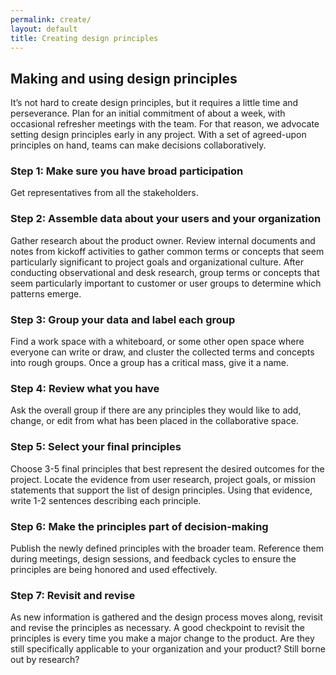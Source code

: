 ```yaml
---
permalink: create/
layout: default
title: Creating design principles
---
```

## Making and using design principles

It’s not hard to create design principles, but it requires a little time and perseverance. Plan for an initial commitment of about a week, with occasional refresher meetings with the team. For that reason, we advocate setting design principles early in any project. With a set of agreed-upon principles on hand, teams can make decisions collaboratively.

### Step 1: Make sure you have broad participation

Get representatives from all the stakeholders.

### Step 2: Assemble data about your users and your organization

Gather research about the product owner. Review internal documents and notes from kickoff activities to gather common terms or concepts that seem particularly significant to project goals and organizational culture. After conducting observational and desk research, group terms or concepts that seem particularly important to customer or user groups to determine which patterns emerge.

### Step 3: Group your data and label each group

Find a work space with a whiteboard, or some other open space where everyone can write or draw, and cluster the collected terms and concepts into rough groups. Once a group has a critical mass, give it a name.

### Step 4: Review what you have

Ask the overall group if there are any principles they would like to add, change, or edit from what has been placed in the collaborative space.  

### Step 5: Select your final principles

Choose 3-5 final principles that best represent the desired outcomes for the project. Locate the evidence from user research, project goals, or mission statements that support the list of design principles. Using that evidence, write 1-2 sentences describing each principle.

### Step 6: Make the principles part of decision-making

Publish the newly defined principles with the broader team. Reference them during meetings, design sessions, and feedback cycles to ensure the principles are being honored and used effectively.

### Step 7: Revisit and revise

As new information is gathered and the design process moves along, revisit and revise the principles as necessary. A good checkpoint to revisit the principles is every time you make a major change to the product. Are they still specifically applicable to your organization and your product? Still borne out by research?
